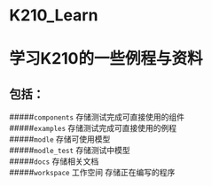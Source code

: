 # K210_Learn
学习K210的一些例程与资料
=====================

包括：
-------
#####`components`      存储测试完成可直接使用的组件<br>
#####`examples`        存储测试完成可直接使用的例程<br>
#####`modle`           存储可使用模型<br>
#####`modle_test`      存储测试中模型<br>
#####`docs`            存储相关文档<br>
#####`workspace`       工作空间 存储正在编写的程序<br>
